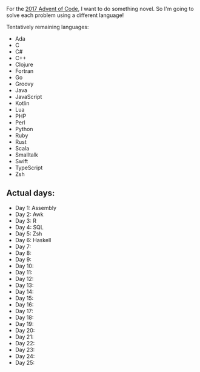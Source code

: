 For the [2017 Advent of Code](https://adventofcode.com/2017), I want to do something novel. So I'm going to solve each problem using a different language!

Tentatively remaining languages:
* Ada
* C
* C#
* C++
* Clojure
* Fortran
* Go
* Groovy
* Java
* JavaScript
* Kotlin
* Lua
* PHP
* Perl
* Python
* Ruby
* Rust
* Scala
* Smalltalk
* Swift
* TypeScript
* Zsh

## Actual days:

* Day 1: Assembly
* Day 2: Awk
* Day 3: R
* Day 4: SQL
* Day 5: Zsh
* Day 6: Haskell
* Day 7:
* Day 8:
* Day 9:
* Day 10:
* Day 11:
* Day 12:
* Day 13:
* Day 14:
* Day 15:
* Day 16:
* Day 17:
* Day 18:
* Day 19:
* Day 20:
* Day 21:
* Day 22:
* Day 23:
* Day 24:
* Day 25:

